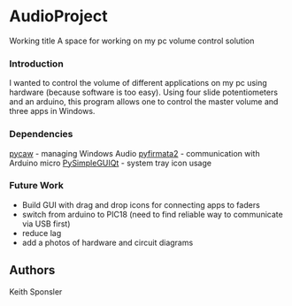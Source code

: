 # AudioProject
Working title
A space for working on my pc volume control solution

### Introduction
I wanted to control the volume of different applications on my pc using hardware (because software is too easy). Using four slide potentiometers and an arduino, this program allows one to control the master volume and three apps in Windows. 

### Dependencies

[pycaw](https://github.com/AndreMiras/pycaw) - managing Windows Audio
[pyfirmata2](https://pypi.org/project/pyFirmata2/) - communication with Arduino micro
[PySimpleGUIQt](https://pypi.org/project/PySimpleGUI/) - system tray icon usage

### Future Work
 * Build GUI with drag and drop icons for connecting apps to faders
 * switch from arduino to PIC18 (need to find reliable way to communicate via USB first)
 * reduce lag 
 * add a photos of hardware and circuit diagrams

## Authors

Keith Sponsler

